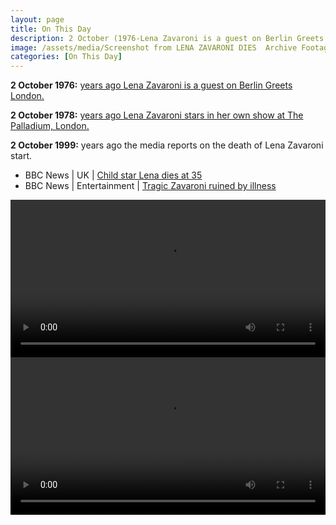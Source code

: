 ```yaml
---
layout: page
title: On This Day
description: 2 October (1976-Lena Zavaroni is a guest on Berlin Greets London. 1978-Lena Zavaroni stars in her own show at The Palladium, London. 1999-The media reports on the death of Lena Zavaroni start.)
image: /assets/media/Screenshot from LENA ZAVARONI DIES  Archive Footage  ITN Source BSP021099011-0.png
categories: [On This Day]
---
```


**2 October 1976:**
[<span id="age1"></span> years ago Lena Zavaroni is a guest on Berlin Greets London.](/bbc%20radio%202/1976/10/02/berlin-greets-london.html)

**2 October 1978:**
[<span id="age2"></span> years ago Lena Zavaroni stars in her own show at The Palladium, London.](/theatre/the%20lena%20zavaroni%20show/1978/10/02/the-lena-zavaroni-show.html)

**2 October 1999:**
<span id="age3"></span> years ago the media reports on the death of Lena Zavaroni start.
* BBC News &#124; UK &#124; [Child star Lena dies at 35](http://news.bbc.co.uk/1/hi/uk/463512.stm)
* BBC News &#124; Entertainment &#124; [Tragic Zavaroni ruined by illness](http://news.bbc.co.uk/1/hi/entertainment/463549.stm)

<video src="/assets/media/LENA ZAVARONI DIES  Archive Footage  ITN Source BSP021099015-0.mp4" width="100%" controls controlsList="nodownload">
<p>If you are reading this, it is because your browser does not support the HTML5 video element.</p>
</video>

<video src="/assets/media/LENA ZAVARONI DIES  Archive Footage  ITN Source BSP021099026-0.mp4" width="100%" controls controlsList="nodownload">
<p>If you are reading this, it is because your browser does not support the HTML5 video element.</p>
</video>

<!-- Script for calculating number of years ago -->
<script>
var dob = '19761002';
var year = Number(dob.substr(0, 4));
var month = Number(dob.substr(4, 2)) - 1;
var day = Number(dob.substr(6, 2));
var today = new Date();
var age1 = today.getFullYear() - year;
if (today.getMonth() < month &#124;&#124; (today.getMonth() == month && today.getDate() < day)) {
age1--;
}
document.getElementById("age1").innerHTML=age1;

var dob = '19781002';
var year = Number(dob.substr(0, 4));
var month = Number(dob.substr(4, 2)) - 1;
var day = Number(dob.substr(6, 2));
var today = new Date();
var age2 = today.getFullYear() - year;
if (today.getMonth() < month &#124;&#124; (today.getMonth() == month && today.getDate() < day)) {
age2--;
}
document.getElementById("age2").innerHTML=age2;

var dob = '19991002';
var year = Number(dob.substr(0, 4));
var month = Number(dob.substr(4, 2)) - 1;
var day = Number(dob.substr(6, 2));
var today = new Date();
var age3 = today.getFullYear() - year;
if (today.getMonth() < month &#124;&#124; (today.getMonth() == month && today.getDate() < day)) {
age3--;
}
document.getElementById("age3").innerHTML=age3;
</script>
